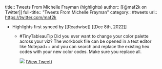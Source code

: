 title:: Tweets From Michelle Frayman (highlights)
author:: [[@maf2k on Twitter]]
full-title:: "Tweets From Michelle Frayman"
category:: #tweets
url:: https://twitter.com/maf2k

- Highlights first synced by [[Readwise]] [[Dec 8th, 2022]]
	- #TinyTableauTip
	  Did you ever want to change your color palette across your viz? The workbook file can be opened in a text editor like Notepad++ and you can search and replace the existing hex codes with your new color codes. Make sure you replace all. 
	  
	  ![](https://pbs.twimg.com/media/FNhDm-2WYAYfMhv.png) ([View Tweet](https://twitter.com/maf2k/status/1502025055533998081))